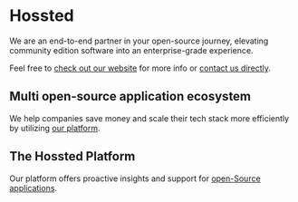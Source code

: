 # Hossted

We are an end-to-end partner in your open-source journey, elevating
community edition software into an enterprise-grade experience.

Feel free to [check out our website](https://hossted.com/) for more info
or [contact us directly](https://hossted.com/contact-us/).

## Multi open-source application ecosystem

We help companies save money and scale their tech stack more efficiently
by utilizing [our platform](https://hossted.com/platform/).

## The Hossted Platform

Our platform offers proactive insights and support for [open-Source applications](https://hossted.com/applications/).
